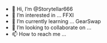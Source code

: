 - 👋 Hi, I’m @Storytellar666
- 👀 I’m interested in ... FFXI
- 🌱 I’m currently learning ... GearSwap  
- 💞️ I’m looking to collaborate on ...
- 📫 How to reach me ...

<!---
Storytellar666/Storytellar666 is a ✨ special ✨ repository because its `README.md` (this file) appears on your GitHub profile.
You can click the Preview link to take a look at your changes.
--->
